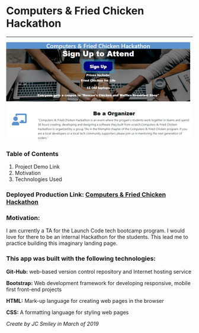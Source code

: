 # Computers & Fried Chicken Hackathon
<hr>

![Screen-shot of app in use](assets/landingPage1-min.PNG) 

### Table of Contents
1. Project Demo Link
2. Motivation
3. Technologies Used

### Deployed Production Link: [Computers & Fried Chicken Hackathon](https://jcsmileyjr.github.io/Hackathon-Landing-Page/)

### Motivation:
I am currently a TA for the Launch Code tech bootcamp program. I would love for there to be an internal Hackathon for the students. This lead me to practice building this imaginary landing page. 
 

### This app was built with the following technologies:
 
**Git-Hub:** web-based version control repository and Internet hosting service
 
**Bootstrap:** Web development framework for developing responsive, mobile first front-end projects
 
**HTML:** Mark-up language for creating web pages in the browser
 
**CSS:** A formatting language for styling web pages
 
*Create by JC Smiley in March of 2019*